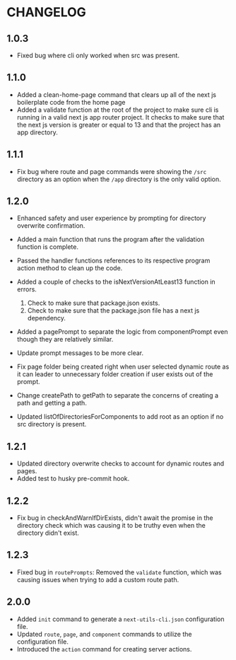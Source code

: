 # CHANGELOG

## 1.0.3

- Fixed bug where cli only worked when src was present.

##  1.1.0

- Added a clean-home-page command that clears up all of the next js boilerplate
  code from the home page
- Added a validate function at the root of the project to make sure cli is running
  in a valid next js app router project. It checks to make sure that the next js version
  is greater or equal to 13 and that the project has an app directory.

## 1.1.1

- Fix bug where route and page commands were showing the `/src` directory as an option when the `/app` directory
  is the only valid option.

## 1.2.0

- Enhanced safety and user experience by prompting for directory overwrite confirmation.
- Added a main function that runs the program after the validation function is complete.
- Passed the handler functions references to its respective program action method to clean up the code.
- Added a couple of checks to the isNextVersionAtLeast13 function in errors.

  1. Check to make sure that package.json exists.
  2. Check to make sure that the package.json file has a next js dependency.

- Added a pagePrompt to separate the logic from componentPrompt even though they are relatively similar.
- Update prompt messages to be more clear.
- Fix page folder being created right when user selected dynamic route as it
  can leader to unnecessary folder creation if user exists out of the prompt.
- Change createPath to getPath to separate the concerns of creating a path and getting a path.
- Updated listOfDirectoriesForComponents to add root as an option if no src directory is present.

## 1.2.1

- Updated directory overwrite checks to account for dynamic routes and pages.
- Added test to husky pre-commit hook.

## 1.2.2

- Fix bug in checkAndWarnIfDirExists, didn't await the promise in the directory check
  which was causing it to be truthy even when the directory didn't exist.

## 1.2.3
- Fixed bug in `routePrompts`: Removed the `validate` function, which was causing issues 
  when trying to add a custom route path.


## 2.0.0
-  Added `init` command to generate a `next-utils-cli.json` configuration file.
-  Updated `route`, `page`, and `component` commands to utilize the configuration file.
-  Introduced the `action` command for creating server actions.
